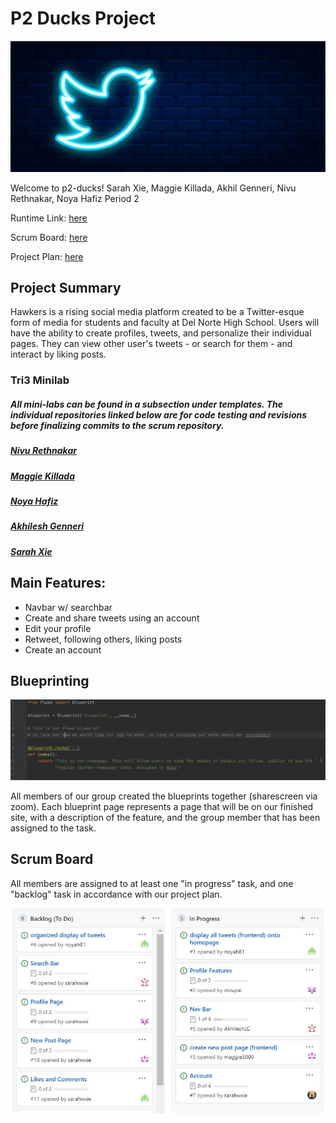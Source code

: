 # P2 Ducks Project

![twitter wallpaper](static/assets/twitter.jpeg)

Welcome to p2-ducks!
Sarah Xie, Maggie Killada, Akhil Genneri, Nivu Rethnakar, Noya Hafiz
Period 2

Runtime Link: [here](http://72.197.231.5:8080)

Scrum Board: [here](https://github.com/noyah81/p2ducks/projects/1)

Project Plan: [here](https://docs.google.com/document/d/116Wt0SjYg3Qs0tVatOE36yF8bYnRhermPScTxo2H6Kc/edit?usp=sharing)

## Project Summary
Hawkers is a rising social media platform created to be a Twitter-esque form of media for students and faculty at Del Norte High School. Users will have the ability to create profiles, tweets, and personalize their individual pages. They can view other user's tweets - or search for them - and interact by liking posts. 

### Tri3 Minilab
##### All mini-labs can be found in a subsection under templates. The individual repositories linked below are for code testing and revisions before finalizing commits to the scrum repository.
##### [Nivu Rethnakar](https://github.com/nivupai/nivu_minilab)
##### [Maggie Killada](https://github.com/maggie3000/helloworld)
##### [Noya Hafiz](https://github.com/noyah81/noyaminilab)
##### [Akhilesh Genneri](https://github.com/AkhileshLG/minilab1)
##### [Sarah Xie](https://github.com/sarahwxie/minilab)

## Main Features:

- Navbar w/ searchbar
- Create and share tweets using an account
- Edit your profile
- Retweet, following others, liking posts
- Create an account

## Blueprinting

![blueprint](static/assets/blueprint.jpg)

All members of our group created the blueprints together (sharescreen via zoom). Each blueprint page represents a page that will be on our finished site, with a description of the feature, and the group member that has been assigned to the task.

## Scrum Board
All members are assigned to at least one "in progress" task, and one "backlog" task in accordance with our project plan.

![scrum board](static/assets/backlog.JPG)
